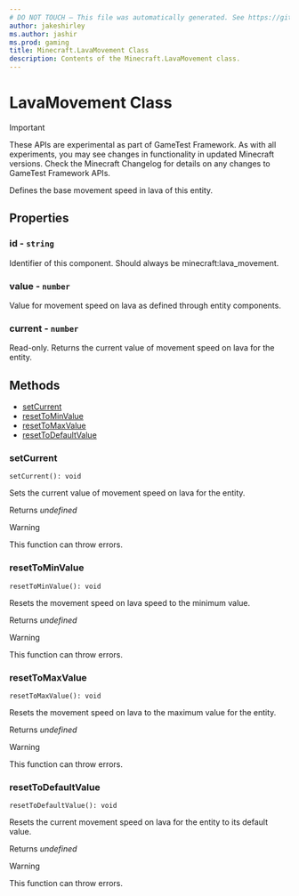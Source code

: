 ```yaml
---
# DO NOT TOUCH — This file was automatically generated. See https://github.com/Mojang/MinecraftScriptingApiDocsGenerator to modify descriptions, examples, etc.
author: jakeshirley
ms.author: jashir
ms.prod: gaming
title: Minecraft.LavaMovement Class
description: Contents of the Minecraft.LavaMovement class.
---
```

# LavaMovement Class
>[!IMPORTANT]
>These APIs are experimental as part of GameTest Framework. As with all experiments, you may see changes in functionality in updated Minecraft versions. Check the Minecraft Changelog for details on any changes to GameTest Framework APIs.

Defines the base movement speed in lava of this entity.

## Properties
### **id** - `string`
Identifier of this component. Should always be minecraft:lava_movement.


### **value** - `number`
Value for movement speed on lava as defined through entity components.


### **current** - `number`
Read-only. Returns the current value of movement speed on lava for the entity.



## Methods
- [setCurrent](#setcurrent)
- [resetToMinValue](#resettominvalue)
- [resetToMaxValue](#resettomaxvalue)
- [resetToDefaultValue](#resettodefaultvalue)
  
### **setCurrent**
`
setCurrent(): void
`

Sets the current value of movement speed on lava for the entity.

Returns *undefined*

> [!WARNING]
> This function can throw errors.

### **resetToMinValue**
`
resetToMinValue(): void
`

Resets the movement speed on lava speed to the minimum value.

Returns *undefined*

> [!WARNING]
> This function can throw errors.

### **resetToMaxValue**
`
resetToMaxValue(): void
`

Resets the movement speed on lava to the maximum value for the entity.

Returns *undefined*

> [!WARNING]
> This function can throw errors.

### **resetToDefaultValue**
`
resetToDefaultValue(): void
`

Resets the current movement speed on lava for the entity to its default value.

Returns *undefined*

> [!WARNING]
> This function can throw errors.

